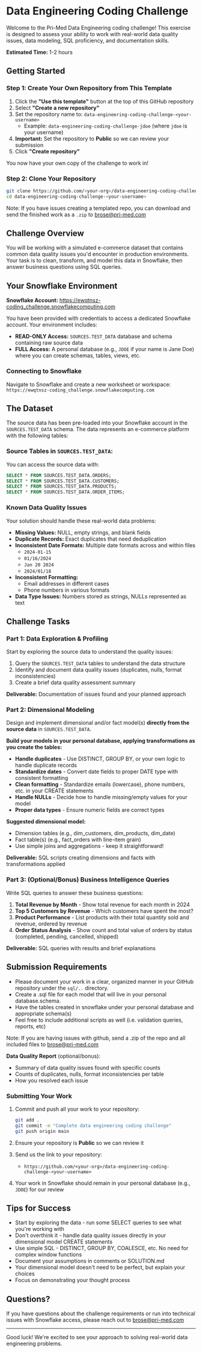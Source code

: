 # Data Engineering Coding Challenge

Welcome to the Pri-Med Data Engineering coding challenge! This exercise is designed to assess your ability to work with real-world data quality issues, data modeling, SQL proficiency, and documentation skills.

**Estimated Time:** 1-2 hours

## Getting Started

### Step 1: Create Your Own Repository from This Template

1. Click the **"Use this template"** button at the top of this GitHub repository
2. Select **"Create a new repository"**
3. Set the repository name to: `data-engineering-coding-challenge-<your-username>`
   - Example: `data-engineering-coding-challenge-jdoe` (where `jdoe` is your username)
4. **Important:** Set the repository to **Public** so we can review your submission
5. Click **"Create repository"**

You now have your own copy of the challenge to work in!

### Step 2: Clone Your Repository

```bash
git clone https://github.com/<your-org>/data-engineering-coding-challenge-<your-username>.git
cd data-engineering-coding-challenge-<your-username>
```

Note: If you have issues creating a templated repo, you can download and send the finished work as a `.zip` to brose@pri-med.com

## Challenge Overview

You will be working with a simulated e-commerce dataset that contains common data quality issues you'd encounter in production environments. Your task is to clean, transform, and model this data in Snowflake, then answer business questions using SQL queries.

## Your Snowflake Environment

**Snowflake Account:** https://ewqtnsz-coding_challenge.snowflakecomputing.com

You have been provided with credentials to access a dedicated Snowflake account. Your environment includes:

- **READ-ONLY Access:** `SOURCES.TEST_DATA` database and schema containing raw source data
- **FULL Access:** A personal database (e.g., `JDOE` if your name is Jane Doe) where you can create schemas, tables, views, etc.

### Connecting to Snowflake

Navigate to Snowflake and create a new worksheet or workspace: 
```https://ewqtnsz-coding_challenge.snowflakecomputing.com```

## The Dataset

The source data has been pre-loaded into your Snowflake account in the `SOURCES.TEST_DATA` schema. The data represents an e-commerce platform with the following tables:

### Source Tables in `SOURCES.TEST_DATA`:

You can access the source data with:

```sql
SELECT * FROM SOURCES.TEST_DATA.ORDERS;
SELECT * FROM SOURCES.TEST_DATA.CUSTOMERS;
SELECT * FROM SOURCES.TEST_DATA.PRODUCTS;
SELECT * FROM SOURCES.TEST_DATA.ORDER_ITEMS;
```

### Known Data Quality Issues

Your solution should handle these real-world data problems:

- **Missing Values:** NULL, empty strings, and blank fields
- **Duplicate Records:** Exact duplicates that need deduplication
- **Inconsistent Date Formats:** Multiple date formats across and within files
  - `2024-01-15`
  - `01/16/2024`
  - `Jan 20 2024`
  - `2024/01/18`
- **Inconsistent Formatting:**
  - Email addresses in different cases
  - Phone numbers in various formats
- **Data Type Issues:** Numbers stored as strings, NULLs represented as text

## Challenge Tasks

### Part 1: Data Exploration & Profiling

Start by exploring the source data to understand the quality issues:

1. Query the `SOURCES.TEST_DATA` tables to understand the data structure
2. Identify and document data quality issues (duplicates, nulls, format inconsistencies)
3. Create a brief data quality assessment summary

**Deliverable:** Documentation of issues found and your planned approach

### Part 2: Dimensional Modeling

Design and implement dimensional and/or fact model(s) **directly from the source data** in `SOURCES.TEST_DATA`.

**Build your models in your personal database, applying transformations as you create the tables:**

- **Handle duplicates** - Use DISTINCT, GROUP BY, or your own logic to handle duplicate records
- **Standardize dates** - Convert date fields to proper DATE type with consistent formatting
- **Clean formatting** - Standardize emails (lowercase), phone numbers, etc. in your CREATE statements
- **Handle NULLs** - Decide how to handle missing/empty values for your model
- **Proper data types** - Ensure numeric fields are correct types

**Suggested dimensional model:**
- Dimension tables (e.g., dim_customers, dim_products, dim_date)
- Fact table(s) (e.g., fact_orders with line-item grain)
- Use simple joins and aggregations - keep it straightforward!

**Deliverable:** SQL scripts creating dimensions and facts with transformations applied

### Part 3: (Optional/Bonus) Business Intelligence Queries

Write SQL queries to answer these business questions:

1. **Total Revenue by Month** - Show total revenue for each month in 2024
2. **Top 5 Customers by Revenue** - Which customers have spent the most?
3. **Product Performance** - List products with their total quantity sold and revenue, ordered by revenue
4. **Order Status Analysis** - Show count and total value of orders by status (completed, pending, cancelled, shipped)

**Deliverable:** SQL queries with results and brief explanations

## Submission Requirements

- Please document your work in a clear, organized manner in your GitHub repository under the `sql/..` directory. 
- Create a .sql file for each model that will live in your personal database.schema. 
- Have the tables created in snowflake under your personal database and appropriate schema(s)
- Feel free to include additional scripts as well (i.e. validation queries, reports, etc)

Note: If you are having issues with github, send a .zip of the repo and all included files to brose@pri-med.com

**Data Quality Report** (optional/bonus):
   - Summary of data quality issues found with specific counts
   - Counts of duplicates, nulls, format inconsistencies per table
   - How you resolved each issue

### Submitting Your Work

1. Commit and push all your work to your repository:
   ```bash
   git add .
   git commit -m "Complete data engineering coding challenge"
   git push origin main
   ```

2. Ensure your repository is **Public** so we can review it

3. Send us the link to your repository:
   - `https://github.com/<your-org>/data-engineering-coding-challenge-<your-username>`

4. Your work in Snowflake should remain in your personal database (e.g., `JDOE`) for our review

## Tips for Success

- Start by exploring the data - run some SELECT queries to see what you're working with
- Don't overthink it - handle data quality issues directly in your dimensional model CREATE statements
- Use simple SQL - DISTINCT, GROUP BY, COALESCE, etc. No need for complex window functions
- Document your assumptions in comments or SOLUTION.md
- Your dimensional model doesn't need to be perfect, but explain your choices
- Focus on demonstrating your thought process

## Questions?

If you have questions about the challenge requirements or run into technical issues with Snowflake access, please reach out to brose@pri-med.com

---

Good luck! We're excited to see your approach to solving real-world data engineering problems.